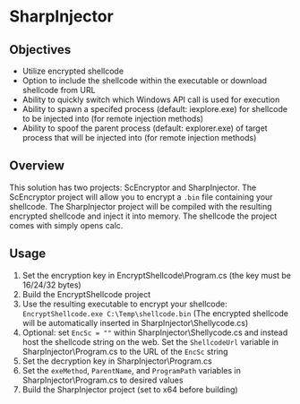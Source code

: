 # SharpInjector

## Objectives
* Utilize encrypted shellcode
* Option to include the shellcode within the executable or download shellcode from URL
* Ability to quickly switch which Windows API call is used for execution
* Ability to spawn a specifed process (default: iexplore.exe) for shellcode to be injected into (for remote injection methods)
* Ability to spoof the parent process (default: explorer.exe) of target process that will be injected into (for remote injection methods)

## Overview 
This solution has two projects: ScEncryptor and SharpInjector. The ScEncryptor project will allow you to encrypt a `.bin` file containing your shellcode. The SharpInjector project will be compiled with the resulting encrypted shellcode and inject it into memory. The shellcode the project comes with simply opens calc.

## Usage
1. Set the encryption key in EncryptShellcode\Program.cs (the key must be 16/24/32 bytes)
2. Build the EncryptShellcode project
3. Use the resulting executable to encrypt your shellcode: `EncryptShellcode.exe C:\Temp\shellcode.bin` (The encrypted shellcode will be automatically inserted in SharpInjector\Shellycode.cs)
4. Optional: set `EncSc = ""` within SharpInjector\Shellycode.cs and instead host the shellcode string on the web. Set the `ShellcodeUrl` variable in SharpInjector\Program.cs to the URL of the `EncSc` string
5. Set the decryption key in SharpInjector\Program.cs
6. Set the `exeMethod`, `ParentName`, and `ProgramPath` variables in SharpInjector\Program.cs to desired values
7. Build the SharpInjector project (set to x64 before building)
